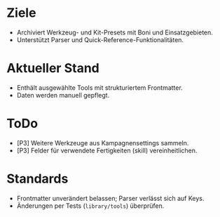 # Ziele
- Archiviert Werkzeug- und Kit-Presets mit Boni und Einsatzgebieten.
- Unterstützt Parser und Quick-Reference-Funktionalitäten.

# Aktueller Stand
- Enthält ausgewählte Tools mit strukturiertem Frontmatter.
- Daten werden manuell gepflegt.

# ToDo
- [P3] Weitere Werkzeuge aus Kampagnensettings sammeln.
- [P3] Felder für verwendete Fertigkeiten (skill) vereinheitlichen.

# Standards
- Frontmatter unverändert belassen; Parser verlässt sich auf Keys.
- Änderungen per Tests (`library/tools`) überprüfen.
